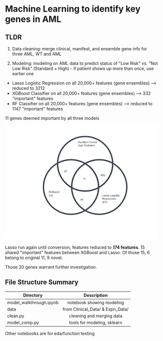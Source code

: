 # Machine Learning to identify key genes in AML

## TLDR
1) Data cleaning: merge clinical, manifest, and ensemble gene info for three AML, WT and AML

2) Modeling: modeling on AML data to predict status of "Low Risk" vs. "Not Low Risk" (Standard + High) - if patient shows up more than once, use earlier one

- Lasso Logistic Regression on all 20,000+ features (gene ensembles) --> reduced to 3212
- XGBoost Classifier on all 20,000+ features (gene ensembles) --> 332 "important" features
- RF Classifier on all 20,000+ features (gene ensembles) --> reduced to 1147 "important" features

11 genes deemed important by all three models

![Screenshot](modeling.png)

Lasso run again until conversion, features reduced to **174 features**. 15 shared "important" features
between XGBoost and Lasso. Of those 15, 6 belong to original 11, 9 novel.

Those 20 genes warrant further investigation.


## File Structure Summary 
| Directory                  | Description                        | 
| ---------------------      |:----------------------------------:| 
| model_walkthrough.ipynb    | notebook showing modeling          | 
| data                       | from Clinical_Data/ & Expn_Data/   |
| clean.py                   | cleaning and merging data          | 
| model_comp.py              | tools for modeling, sklearn        | 

Other notebooks are for eda/function testing

